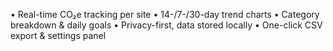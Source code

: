 • Real-time CO₂e tracking per site • 14-/7-/30-day trend charts • Category breakdown & daily goals •
Privacy-first, data stored locally • One-click CSV export & settings panel

